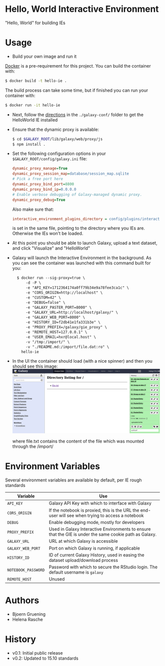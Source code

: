 Hello, World Interactive Environment
====================================

"Hello, World" for building IEs

Usage
=====

* Build your own image and run it

 [Docker](https://www.docker.com) is a pre-requirement for this project. You can build the container with:
 ```bash
 $ docker build -t hello-ie .
 ```
 The build process can take some time, but if finished you can run your container with:

 ```bash
 $ docker run -it hello-ie
 ```
* Next, follow the [directions](galaxy-conf/README.md) in the `./galaxy-conf/`
  folder to get the HelloWorld IE installed
* Ensure that the dynamic proxy is available:

  ```bash
  $ cd $GALAXY_ROOT/lib/galaxy/web/proxy/js
  $ npm install .
  ```
* Set the following configuration options in your `$GALAXY_ROOT/config/galaxy.ini` file:

  ```ini
  dynamic_proxy_manage=True
  dynamic_proxy_session_map=database/session_map.sqlite
  # Pick a free port here
  dynamic_proxy_bind_port=8800
  dynamic_proxy_bind_ip=0.0.0.0
  # Enable verbose debugging of Galaxy-managed dynamic proxy.
  dynamic_proxy_debug=True
  ```
  
  Also make sure that:
  
  ```ini
  interactive_environment_plugins_directory = config/plugins/interactive_environments
  ```
  
  is set in the same file, pointing to the directory where you IEs are. Otherwise the IEs won't be loaded.
  
* At this point you should be able to launch Galaxy, upload a text dataset,
  and click "Visualize" and "HelloWorld"
* Galaxy will launch the Interactive Environment in the background. As you can
  see the container was launched with this command built for you:

  ```console
    $ docker run --sig-proxy=true \
        -d -P \
        -e "API_KEY=1712364174a0ff79b34e9a78fee3ca1c" \
        -e "CORS_ORIGIN=http://localhost" \
        -e "CUSTOM=42" \
        -e "DEBUG=false" \
        -e "GALAXY_PASTER_PORT=8000" \
        -e "GALAXY_URL=http://localhost/galaxy/" \
        -e "GALAXY_WEB_PORT=8000" \
        -e "HISTORY_ID=f2db41e1fa331b3e" \
        -e "PROXY_PREFIX=/galaxy/gie_proxy" \
        -e "REMOTE_HOST=127.0.0.1" \
        -e "USER_EMAIL=hxr@local.host" \
        -v "/tmp:/import/" \
        -v "./README.md:/import/file.dat:ro" \
      hello-ie
  ```
* In the UI the container should load (with a nice spinner) and then you should see this image:
  ![](./hello-world.png)

  where file.txt contains the content of the file which was mounted through the /import/

Environment Variables
=====================

Several environment variables are available by default, per IE rough standards

Variable            | Use
------------------- | ---
`API_KEY`           | Galaxy API Key with which to interface with Galaxy
`CORS_ORIGIN`       | If the notebook is proxied, this is the URL the end-user will see when trying to access a notebook
`DEBUG`             | Enable debugging mode, mostly for developers
`PROXY_PREFIX`      | Used in Galaxy Interactive Environments to ensure that the GIE is under the same cookie path as Galaxy.
`GALAXY_URL`        | URL at which Galaxy is accessible
`GALAXY_WEB_PORT`   | Port on which Galaxy is running, if applicable
`HISTORY_ID`        | ID of current Galaxy History, used in easing the dataset upload/download process
`NOTEBOOK_PASSWORD` | Password with which to secure the RStudio login. The default username is `galaxy`
`REMOTE_HOST`       | Unused


Authors
=======

 * Bjoern Gruening
 * Helena Rasche

History
=======

- v0.1: Initial public release
- v0.2: Updated to 15.10 standards
